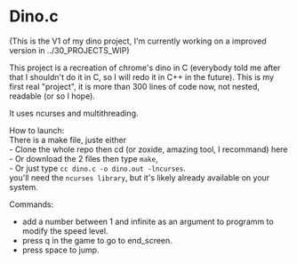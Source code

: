 # Dino.c

(This is the V1 of my dino project, I'm currently working on a improved version in ../30_PROJECTS_WIP)

This project is a recreation of chrome's dino in C (everybody told me after that I shouldn't do it in C, so I will redo it in C++ in the future).
This is my first real "project", it is more than 300 lines of code now, not nested, readable (or so I hope).

It uses ncurses and multithreading. 


How to launch:  
    There is a make file, juste either   
    - Clone the whole repo then cd (or zoxide, amazing tool, I recommand) here   
    - Or download the 2 files then type `make`,   
    - Or just type `cc dino.c -o dino.out -lncurses`.    
you'll need the `ncurses library`, but it's likely already available on your system.


Commands:
 - add a number between 1 and infinite as an argument to programm to modify the speed level.
 - press q in the game to go to end_screen.
 - press space to jump.  
